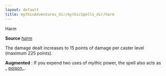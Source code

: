 ```yaml
---
layout: default
title: mythicAdventures_dir/mythicSpells_dir/harm
---
```

Harm

**Source** [_harm_](../spells_dir/harm#_harm)

The damage dealt increases to 15 points of damage per caster level (maximum 225 points).

**Augmented** : If you expend two uses of mythic power, the spell also acts as _ [poison](../spells_dir/poison#_poison)_.

